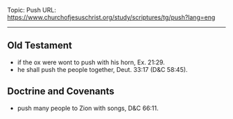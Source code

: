 Topic: Push
URL: https://www.churchofjesuschrist.org/study/scriptures/tg/push?lang=eng

---

## Old Testament

- if the ox were wont to push with his horn, Ex. 21:29.
- he shall push the people together, Deut. 33:17 (D&C 58:45).

## Doctrine and Covenants

- push many people to Zion with songs, D&C 66:11.

